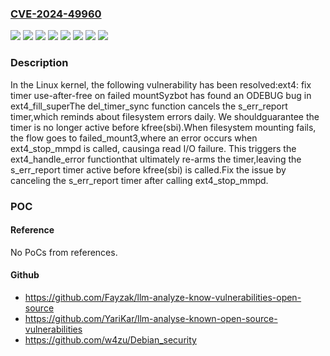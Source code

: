 ### [CVE-2024-49960](https://cve.mitre.org/cgi-bin/cvename.cgi?name=CVE-2024-49960)
![](https://img.shields.io/static/v1?label=Product&message=Linux&color=blue)
![](https://img.shields.io/static/v1?label=Version&message=&color=brightgreen)
![](https://img.shields.io/static/v1?label=Version&message=5.14%20&color=brightgreen)
![](https://img.shields.io/static/v1?label=Version&message=5e4f5138bd8522ebe231a137682d3857209a2c07%20&color=brightgreen)
![](https://img.shields.io/static/v1?label=Version&message=618f003199c6188e01472b03cdbba227f1dc5f24%20&color=brightgreen)
![](https://img.shields.io/static/v1?label=Version&message=cecfdb9cf9a700d1037066173abac0617f6788df%20&color=brightgreen)
![](https://img.shields.io/static/v1?label=Version&message=eb7b40d9d3785f7a131fb0b1f89bb6efa46c1833%20&color=brightgreen)
![](https://img.shields.io/static/v1?label=Vulnerability&message=n%2Fa&color=blue)

### Description

In the Linux kernel, the following vulnerability has been resolved:ext4: fix timer use-after-free on failed mountSyzbot has found an ODEBUG bug in ext4_fill_superThe del_timer_sync function cancels the s_err_report timer,which reminds about filesystem errors daily. We shouldguarantee the timer is no longer active before kfree(sbi).When filesystem mounting fails, the flow goes to failed_mount3,where an error occurs when ext4_stop_mmpd is called, causinga read I/O failure. This triggers the ext4_handle_error functionthat ultimately re-arms the timer,leaving the s_err_report timer active before kfree(sbi) is called.Fix the issue by canceling the s_err_report timer after calling ext4_stop_mmpd.

### POC

#### Reference
No PoCs from references.

#### Github
- https://github.com/Fayzak/llm-analyze-know-vulnerabilities-open-source
- https://github.com/YariKar/llm-analyse-known-open-source-vulnerabilities
- https://github.com/w4zu/Debian_security

